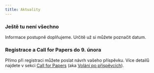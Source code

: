 ```yaml
---
title: Aktuality
---
```

### Ještě tu není všechno

Informace postupně doplňujeme. Určitě už si můžete poznačit datum.

### Registrace a Call for Papers do 9. února

Přímo při registraci můžete poslat návrh vašeho příspěvku. Více detailů najdete v sekci [Call for Papers](#cfp) (aka [Volání po příspěvcích](#cfp)).
